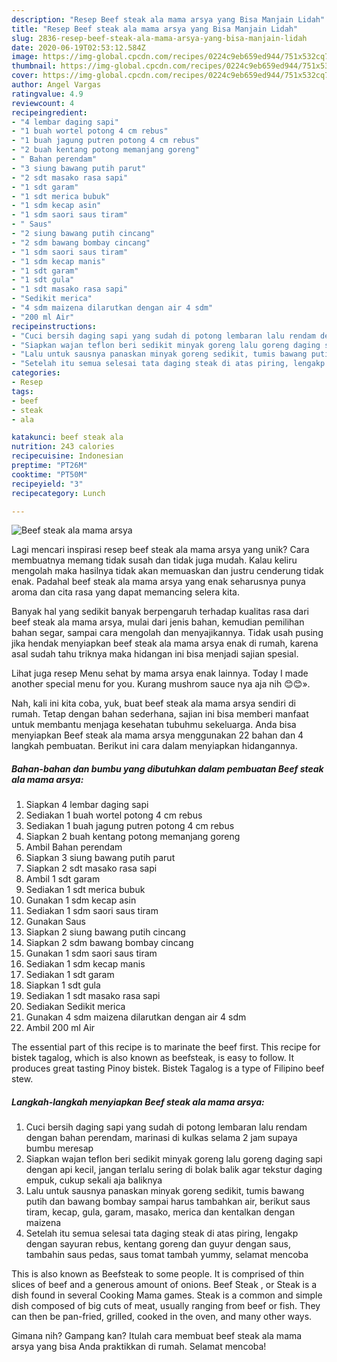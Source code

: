 ```yaml
---
description: "Resep Beef steak ala mama arsya yang Bisa Manjain Lidah"
title: "Resep Beef steak ala mama arsya yang Bisa Manjain Lidah"
slug: 2836-resep-beef-steak-ala-mama-arsya-yang-bisa-manjain-lidah
date: 2020-06-19T02:53:12.584Z
image: https://img-global.cpcdn.com/recipes/0224c9eb659ed944/751x532cq70/beef-steak-ala-mama-arsya-foto-resep-utama.jpg
thumbnail: https://img-global.cpcdn.com/recipes/0224c9eb659ed944/751x532cq70/beef-steak-ala-mama-arsya-foto-resep-utama.jpg
cover: https://img-global.cpcdn.com/recipes/0224c9eb659ed944/751x532cq70/beef-steak-ala-mama-arsya-foto-resep-utama.jpg
author: Angel Vargas
ratingvalue: 4.9
reviewcount: 4
recipeingredient:
- "4 lembar daging sapi"
- "1 buah wortel potong 4 cm rebus"
- "1 buah jagung putren potong 4 cm rebus"
- "2 buah kentang potong memanjang goreng"
- " Bahan perendam"
- "3 siung bawang putih parut"
- "2 sdt masako rasa sapi"
- "1 sdt garam"
- "1 sdt merica bubuk"
- "1 sdm kecap asin"
- "1 sdm saori saus tiram"
- " Saus"
- "2 siung bawang putih cincang"
- "2 sdm bawang bombay cincang"
- "1 sdm saori saus tiram"
- "1 sdm kecap manis"
- "1 sdt garam"
- "1 sdt gula"
- "1 sdt masako rasa sapi"
- "Sedikit merica"
- "4 sdm maizena dilarutkan dengan air 4 sdm"
- "200 ml Air"
recipeinstructions:
- "Cuci bersih daging sapi yang sudah di potong lembaran lalu rendam dengan bahan perendam, marinasi di kulkas selama 2 jam supaya bumbu meresap"
- "Siapkan wajan teflon beri sedikit minyak goreng lalu goreng daging sapi dengan api kecil, jangan terlalu sering di bolak balik agar tekstur daging empuk, cukup sekali aja baliknya"
- "Lalu untuk sausnya panaskan minyak goreng sedikit, tumis bawang putih dan bawang bombay sampai harus tambahkan air, berikut saus tiram, kecap, gula, garam, masako, merica dan kentalkan dengan maizena"
- "Setelah itu semua selesai tata daging steak di atas piring, lengakp dengan sayuran rebus, kentang goreng dan guyur dengan saus, tambahin saus pedas, saus tomat tambah yummy, selamat mencoba"
categories:
- Resep
tags:
- beef
- steak
- ala

katakunci: beef steak ala 
nutrition: 243 calories
recipecuisine: Indonesian
preptime: "PT26M"
cooktime: "PT50M"
recipeyield: "3"
recipecategory: Lunch

---
```



![Beef steak ala mama arsya](https://img-global.cpcdn.com/recipes/0224c9eb659ed944/751x532cq70/beef-steak-ala-mama-arsya-foto-resep-utama.jpg)

Lagi mencari inspirasi resep beef steak ala mama arsya yang unik? Cara membuatnya memang tidak susah dan tidak juga mudah. Kalau keliru mengolah maka hasilnya tidak akan memuaskan dan justru cenderung tidak enak. Padahal beef steak ala mama arsya yang enak seharusnya punya aroma dan cita rasa yang dapat memancing selera kita.

Banyak hal yang sedikit banyak berpengaruh terhadap kualitas rasa dari beef steak ala mama arsya, mulai dari jenis bahan, kemudian pemilihan bahan segar, sampai cara mengolah dan menyajikannya. Tidak usah pusing jika hendak menyiapkan beef steak ala mama arsya enak di rumah, karena asal sudah tahu triknya maka hidangan ini bisa menjadi sajian spesial.

Lihat juga resep Menu sehat by mama arsya enak lainnya. Today I made another special menu for you. Kurang mushrom sauce nya aja nih 😊😊».


Nah, kali ini kita coba, yuk, buat beef steak ala mama arsya sendiri di rumah. Tetap dengan bahan sederhana, sajian ini bisa memberi manfaat untuk membantu menjaga kesehatan tubuhmu sekeluarga. Anda bisa menyiapkan Beef steak ala mama arsya menggunakan 22 bahan dan 4 langkah pembuatan. Berikut ini cara dalam menyiapkan hidangannya.

<!--inarticleads1-->

##### Bahan-bahan dan bumbu yang dibutuhkan dalam pembuatan Beef steak ala mama arsya:

1. Siapkan 4 lembar daging sapi
1. Sediakan 1 buah wortel potong 4 cm rebus
1. Sediakan 1 buah jagung putren potong 4 cm rebus
1. Siapkan 2 buah kentang potong memanjang goreng
1. Ambil  Bahan perendam
1. Siapkan 3 siung bawang putih parut
1. Siapkan 2 sdt masako rasa sapi
1. Ambil 1 sdt garam
1. Sediakan 1 sdt merica bubuk
1. Gunakan 1 sdm kecap asin
1. Sediakan 1 sdm saori saus tiram
1. Gunakan  Saus
1. Siapkan 2 siung bawang putih cincang
1. Siapkan 2 sdm bawang bombay cincang
1. Gunakan 1 sdm saori saus tiram
1. Sediakan 1 sdm kecap manis
1. Sediakan 1 sdt garam
1. Siapkan 1 sdt gula
1. Sediakan 1 sdt masako rasa sapi
1. Sediakan Sedikit merica
1. Gunakan 4 sdm maizena dilarutkan dengan air 4 sdm
1. Ambil 200 ml Air


The essential part of this recipe is to marinate the beef first. This recipe for bistek tagalog, which is also known as beefsteak, is easy to follow. It produces great tasting Pinoy bistek. Bistek Tagalog is a type of Filipino beef stew. 

<!--inarticleads2-->

##### Langkah-langkah menyiapkan Beef steak ala mama arsya:

1. Cuci bersih daging sapi yang sudah di potong lembaran lalu rendam dengan bahan perendam, marinasi di kulkas selama 2 jam supaya bumbu meresap
1. Siapkan wajan teflon beri sedikit minyak goreng lalu goreng daging sapi dengan api kecil, jangan terlalu sering di bolak balik agar tekstur daging empuk, cukup sekali aja baliknya
1. Lalu untuk sausnya panaskan minyak goreng sedikit, tumis bawang putih dan bawang bombay sampai harus tambahkan air, berikut saus tiram, kecap, gula, garam, masako, merica dan kentalkan dengan maizena
1. Setelah itu semua selesai tata daging steak di atas piring, lengakp dengan sayuran rebus, kentang goreng dan guyur dengan saus, tambahin saus pedas, saus tomat tambah yummy, selamat mencoba


This is also known as Beefsteak to some people. It is comprised of thin slices of beef and a generous amount of onions. Beef Steak , or Steak is a dish found in several Cooking Mama games. Steak is a common and simple dish composed of big cuts of meat, usually ranging from beef or fish. They can then be pan-fried, grilled, cooked in the oven, and many other ways. 

Gimana nih? Gampang kan? Itulah cara membuat beef steak ala mama arsya yang bisa Anda praktikkan di rumah. Selamat mencoba!
